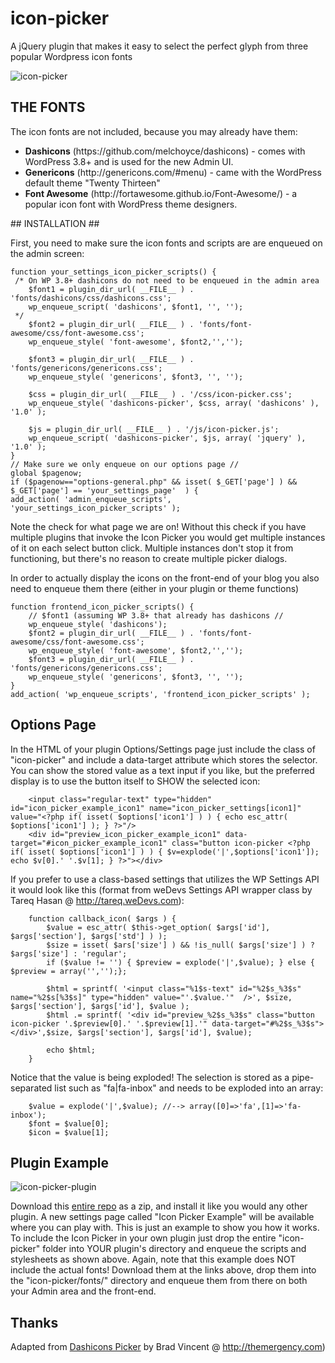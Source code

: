 icon-picker
================

A jQuery plugin that makes it easy to select the perfect glyph from three popular Wordpress icon fonts 

![icon-picker](https://raw.github.com/kmhcreative/icon-picker/master/icon-picker-popup.jpg "icon-picker")

## THE FONTS ##

The icon fonts are not included, because you may already have them:
<ul>
<li><strong>Dashicons</strong> (https://github.com/melchoyce/dashicons) - comes with WordPress 3.8+ and is used for the new Admin UI.</li>
<li><strong>Genericons</strong> (http://genericons.com/#menu) - came with the WordPress default theme "Twenty Thirteen"</li>
<li><strong>Font Awesome</strong> (http://fortawesome.github.io/Font-Awesome/) - a popular icon font with WordPress theme designers.</li>
</ul>
## INSTALLATION ##

First, you need to make sure the icon fonts and scripts are are enqueued on the admin screen:

```
function your_settings_icon_picker_scripts() {
 /* On WP 3.8+ dashicons do not need to be enqueued in the admin area   
    $font1 = plugin_dir_url( __FILE__ ) . 'fonts/dashicons/css/dashicons.css';
 	wp_enqueue_script( 'dashicons', $font1, '', '');
 */    
    $font2 = plugin_dir_url( __FILE__ ) . 'fonts/font-awesome/css/font-awesome.css';
    wp_enqueue_style( 'font-awesome', $font2,'','');

	$font3 = plugin_dir_url( __FILE__ ) . 'fonts/genericons/genericons.css';
	wp_enqueue_style( 'genericons', $font3, '', '');
    
    $css = plugin_dir_url( __FILE__ ) . '/css/icon-picker.css';
    wp_enqueue_style( 'dashicons-picker', $css, array( 'dashicons' ), '1.0' );
    
    $js = plugin_dir_url( __FILE__ ) . '/js/icon-picker.js';
    wp_enqueue_script( 'dashicons-picker', $js, array( 'jquery' ), '1.0' );
}
// Make sure we only enqueue on our options page //
global $pagenow;
if ($pagenow=="options-general.php" && isset( $_GET['page'] ) && $_GET['page'] == 'your_settings_page'  ) {
add_action( 'admin_enqueue_scripts', 'your_settings_icon_picker_scripts' );
```
Note the check for what page we are on!  Without this check if you have multiple plugins that invoke the Icon Picker you would get 
multiple instances of it on each select button click.  Multiple instances don't stop it from functioning, but there's no reason to 
create multiple picker dialogs. 

In order to actually display the icons on the front-end of your blog you also need to enqueue them there (either in your plugin or theme functions)

```
function frontend_icon_picker_scripts() {
	// $font1 (assuming WP 3.8+ that already has dashicons //
	wp_enqueue_style( 'dashicons');
    $font2 = plugin_dir_url( __FILE__ ) . 'fonts/font-awesome/css/font-awesome.css';
    wp_enqueue_style( 'font-awesome', $font2,'','');
	$font3 = plugin_dir_url( __FILE__ ) . 'fonts/genericons/genericons.css';
	wp_enqueue_style( 'genericons', $font3, '', '');
}
add_action( 'wp_enqueue_scripts', 'frontend_icon_picker_scripts' );
```

## Options Page ##

In the HTML of your plugin Options/Settings page just include the class of "icon-picker" and include a data-target attribute which stores the selector.
You can show the stored value as a text input if you like, but the preferred display is to use the button itself to SHOW the selected icon:

```
	<input class="regular-text" type="hidden" id="icon_picker_example_icon1" name="icon_picker_settings[icon1]" value="<?php if( isset( $options['icon1'] ) ) { echo esc_attr( $options['icon1'] ); } ?>"/>
	<div id="preview_icon_picker_example_icon1" data-target="#icon_picker_example_icon1" class="button icon-picker <?php if( isset( $options['icon1'] ) ) { $v=explode('|',$options['icon1']); echo $v[0].' '.$v[1]; } ?>"></div>
```
If you prefer to use a class-based settings that utilizes the WP Settings API it would look like this (format from weDevs Settings API wrapper class by Tareq Hasan @ http://tareq.weDevs.com):

```
    function callback_icon( $args ) {
    	$value = esc_attr( $this->get_option( $args['id'], $args['section'], $args['std'] ) );
    	$size = isset( $ars['size'] ) && !is_null( $args['size'] ) ? $args['size'] : 'regular';
 		if ($value != '') { $preview = explode('|',$value); } else { $preview = array('','');};
    	
    	$html = sprintf( '<input class="%1$s-text" id="%2$s_%3$s" name="%2$s[%3$s]" type="hidden" value="'.$value.'"  />', $size, $args['section'], $args['id'], $value );
		$html .= sprintf( '<div id="preview_%2$s_%3$s" class="button icon-picker '.$preview[0].' '.$preview[1].'" data-target="#%2$s_%3$s"></div>',$size, $args['section'], $args['id'], $value);

    	echo $html;
    }
```
Notice that the value is being exploded!  The selection is stored as a pipe-separated list such as "fa|fa-inbox" and needs to be exploded into an array:

```
	$value = explode('|',$value); //--> array([0]=>'fa',[1]=>'fa-inbox');
	$font = $value[0];
	$icon = $value[1];
```

## Plugin Example ##

![icon-picker-plugin](https://raw.github.com/kmhcreative/icon-picker/master/icon-picker-plugin.jpg "icon-picker-plugin")

Download this [entire repo](https://github.com/kmhcreative/icon-picker/archive/master.zip) as a zip, and install it like you would any other plugin. 
A new settings page called "Icon Picker Example" will be available where you can play with.  This is just an example to show you how it works.  To include 
the Icon Picker in your own plugin just drop the entire "icon-picker" folder into YOUR plugin's directory and enqueue the scripts and stylesheets as shown 
above.  Again, note that this example does NOT include the actual fonts!  Download them at the links above, drop them into the "icon-picker/fonts/" directory 
and enqueue them from there on both your Admin area and the front-end.

## Thanks ##

Adapted from [Dashicons Picker](https://github.com/bradvin/dashicons-picker) by Brad Vincent @ http://themergency.com)
